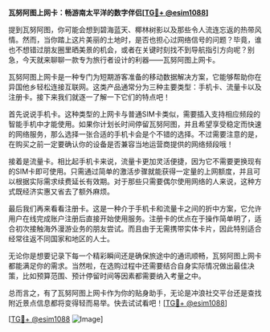 **瓦努阿图上网卡：畅游南太平洋的数字伴侣[[TG💪+ @esim1088](https://t.me/s/esim1088)]**

提到瓦努阿图，你可能会想到碧海蓝天、椰林树影以及那些令人流连忘返的热带风情。然而，当你踏上这片美丽的土地时，是否也担心过网络信号的问题？毕竟，谁也不想错过朋友圈里晒美景的机会，或者在关键时刻找不到导航指引方向呢？别急，今天就来聊聊一款专为旅行者设计的利器——瓦努阿图上网卡。

瓦努阿图上网卡是一种专门为短期游客准备的移动数据解决方案，它能够帮助你在异国他乡轻松连接互联网。这类产品通常分为三种主要类型：手机卡、流量卡以及注册卡。接下来我们就逐一了解一下它们的特点吧！

首先说说手机卡。这种类型的上网卡与普通SIM卡类似，需要插入支持相应频段的智能手机中才能使用。如果你计划长时间停留瓦努阿图，并且希望享受稳定而快速的网络服务，那么选择一张合适的手机卡会是个不错的选择。不过需要注意的是，在购买之前一定要确认你的设备是否兼容当地运营商提供的网络频段哦！

接着是流量卡。相比起手机卡来说，流量卡更加灵活便捷，因为它不需要更换现有的SIM卡即可使用。只需通过简单的激活步骤就能获得一定量的上网额度，并且可以根据实际需求续费延长有效期。对于那些只需要偶尔使用网络的人来说，这种方式既经济实惠又省去了额外麻烦。

最后我们再来看看注册卡。这是一种介于手机卡和流量卡之间的折中方案，它允许用户在线完成账户注册后直接开始使用服务。注册卡的优点在于操作简单明了，适合初次接触海外漫游业务的朋友尝试。而且由于无需携带实体卡片，因此特别适合经常往返不同国家和地区的人士。

无论你是想要记录下每一个精彩瞬间还是确保旅途中的通讯顺畅，瓦努阿图上网卡都能满足你的需求。当然啦，在选购过程中还需要结合自身实际情况做出最佳决策，比如预算范围、预计停留时间等因素都需要纳入考量之中。

总而言之，有了瓦努阿图上网卡作为你的贴身助手，无论是冲浪社交平台还是查找附近景点信息都将变得轻而易举。快去试试看吧！[[TG💪+ @esim1088](https://t.me/s/esim1088)]

[[TG💪+ @esim1088](https://t.me/s/esim1088) ![Image](https://i.postimg.cc/4NQfJmqS/Snipaste-2025-05-13-00-14-12.png)]